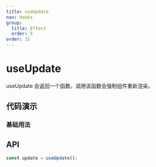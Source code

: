 ```yaml
---
title: useUpdate
nav: Hooks
group:
  title: Effect
  order: 5
order: 15
---
```


# useUpdate

useUpdate 会返回一个函数，调用该函数会强制组件重新渲染。

## 代码演示

### 基础用法

<code src="./demo/demo1.tsx"></code>

## API

```typescript
const update = useUpdate();
```
